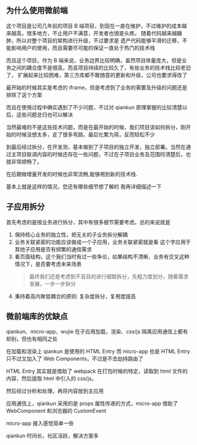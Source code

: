 ## 为什么使用微前端

这个项目是公司几年前的项目 B 端项目，到现在一直在维护，不过维护的成本越来越高，很多地方，不止用户不满意，开发者也很是头疼。
随着代码越来越臃肿，所以对整个项目的架构进行升级，不过要求是 遗产代码能够平滑的迁移，不能影响用户的使用，而且需要尽可能的保证一直处于热门的技术栈

而且这个项目，作为 B 端来说，业务边界比较明确，虽然项目体量庞大，但是业务之间的耦合度不是很高，而且项目持续的比较久了，有些业务的技术栈比较老旧了，
扩展起来比较困难，第三方库都不敢随意的更新和升级，公司也要求得改了

最开始的时候其实是考虑的 iframe，但是考虑到了业务的需要及升级的问题还是排除了这个方案

而且在使用过程中确实遇到了不少问题，不过对 qiankun 原理掌握的比较清楚以后，这些问题总归也可以解决

当然最难的不是这些技术问题，而是在最开始的时候，我们项目该如何拆分，刚开始的时候没想太多，走了很多弯路，最后化繁为简，反而轻松不少

到最后经过拆分，在开发测，基本做到了子项目的独立开发，独立部署。当然在通过主项目联调内容的时候还存在一些问题，不过在子项目业务及范围捋清楚后，也就非常顺畅了。

在后期做增量开发的时候也非常流畅,能够用到新的技术栈.

基本上就是这样的情况，您还有哪些细节想了解的 我再详细描述一下

## 子应用拆分

首先考虑的是按业务进行拆分，其中有很多细节需要考虑。总的来说就是

1. 保持核心业务的独立性，把无关的子业务拆分解耦
2. 业务关联紧密的功能应该做成一个子应用，业务关联紧密就是看 这个字应用于其他子应用是否有频繁的通信需求
3. 看页面结构，这个我们当时有过一些争论，如果结构不清晰、业务有交叉这种情况下，是否要考虑未来场景
   > 最终我们还是考虑到不盲目的进行细致拆分，先粗力度划分，随着需求发展，一步一步拆分
4. 秉持着高内聚低耦合的原则: 复杂度拆分，复用度提高

## 微前端库的优缺点

qiankun、micro-app、wujie 在子应用加载，渲染、css/js 隔离应用通信上都有却别，但也有相同之处

在加载和渲染上 qiankun 是使用的 HTML Entry 而 micro-app 也是 HTML Entry 只不过又加入了 Web Components，不过是不去劫持路由了

HTML Entry 其实就是借助了 webpack 在打包时候的特定，读取到 html 文件的内容，然后提取 html 中引入的 css/js。

然后经过分析和处理，再将内容放到主应用

应用通信上，qiankun 采用的是 props 属性传递的方式，micro-app 借助了 WebComponent 和浏览器的 CustomEvent

micro-app 接入感觉简单一些

qiankun 时间长，社区活跃，解决方案多
